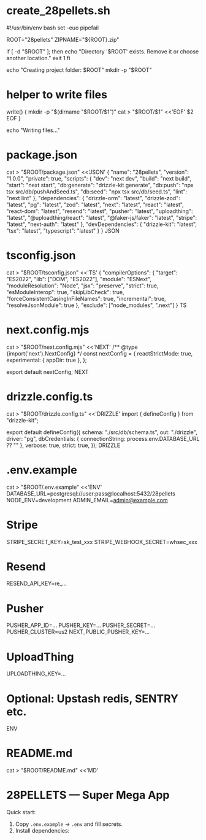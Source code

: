 # create_28pellets.sh
#!/usr/bin/env bash
set -euo pipefail

ROOT="28pellets"
ZIPNAME="${ROOT}.zip"

if [ -d "$ROOT" ]; then
  echo "Directory '$ROOT' exists. Remove it or choose another location."
  exit 1
fi

echo "Creating project folder: $ROOT"
mkdir -p "$ROOT"

# helper to write files
write() {
  mkdir -p "$(dirname "$ROOT/$1")"
  cat > "$ROOT/$1" <<'EOF'
$2
EOF
}

echo "Writing files..."

# package.json
cat > "$ROOT/package.json" <<'JSON'
{
  "name": "28pellets",
  "version": "1.0.0",
  "private": true,
  "scripts": {
    "dev": "next dev",
    "build": "next build",
    "start": "next start",
    "db:generate": "drizzle-kit generate",
    "db:push": "npx tsx src/db/pushAndSeed.ts",
    "db:seed": "npx tsx src/db/seed.ts",
    "lint": "next lint"
  },
  "dependencies": {
    "drizzle-orm": "latest",
    "drizzle-zod": "latest",
    "pg": "latest",
    "zod": "latest",
    "next": "latest",
    "react": "latest",
    "react-dom": "latest",
    "resend": "latest",
    "pusher": "latest",
    "uploadthing": "latest",
    "@uploadthing/react": "latest",
    "@faker-js/faker": "latest",
    "stripe": "latest",
    "next-auth": "latest"
  },
  "devDependencies": {
    "drizzle-kit": "latest",
    "tsx": "latest",
    "typescript": "latest"
  }
}
JSON

# tsconfig.json
cat > "$ROOT/tsconfig.json" <<'TS'
{
  "compilerOptions": {
    "target": "ES2022",
    "lib": ["DOM", "ES2022"],
    "module": "ESNext",
    "moduleResolution": "Node",
    "jsx": "preserve",
    "strict": true,
    "esModuleInterop": true,
    "skipLibCheck": true,
    "forceConsistentCasingInFileNames": true,
    "incremental": true,
    "resolveJsonModule": true
  },
  "exclude": ["node_modules", ".next"]
}
TS

# next.config.mjs
cat > "$ROOT/next.config.mjs" <<'NEXT'
/** @type {import('next').NextConfig} */
const nextConfig = {
  reactStrictMode: true,
  experimental: {
    appDir: true
  },
};

export default nextConfig;
NEXT

# drizzle.config.ts
cat > "$ROOT/drizzle.config.ts" <<'DRIZZLE'
import { defineConfig } from "drizzle-kit";

export default defineConfig({
  schema: "./src/db/schema.ts",
  out: "./drizzle",
  driver: "pg",
  dbCredentials: {
    connectionString: process.env.DATABASE_URL ?? ""
  },
  verbose: true,
  strict: true,
});
DRIZZLE

# .env.example
cat > "$ROOT/.env.example" <<'ENV'
DATABASE_URL=postgresql://user:pass@localhost:5432/28pellets
NODE_ENV=development
ADMIN_EMAIL=admin@example.com

# Stripe
STRIPE_SECRET_KEY=sk_test_xxx
STRIPE_WEBHOOK_SECRET=whsec_xxx

# Resend
RESEND_API_KEY=re_...

# Pusher
PUSHER_APP_ID=...
PUSHER_KEY=...
PUSHER_SECRET=...
PUSHER_CLUSTER=us2
NEXT_PUBLIC_PUSHER_KEY=...

# UploadThing
UPLOADTHING_KEY=...

# Optional: Upstash redis, SENTRY etc.
ENV

# README.md
cat > "$ROOT/README.md" <<'MD'
# 28PELLETS — Super Mega App

Quick start:

1. Copy `.env.example` -> `.env` and fill secrets.
2. Install dependencies: